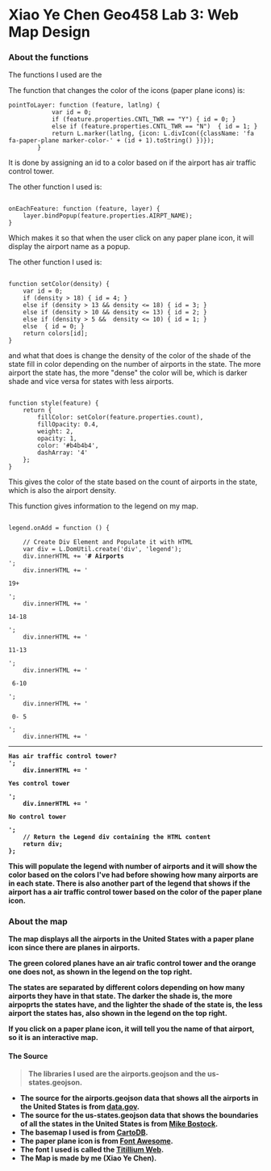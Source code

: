 # Xiao Ye Chen Geo458 Lab 3: Web Map Design
### About the functions
The functions I used are the

The function that changes the color of the icons (paper plane icons) is:
<pre><code>pointToLayer: function (feature, latlng) {
            var id = 0;
            if (feature.properties.CNTL_TWR == "Y") { id = 0; }
            else if (feature.properties.CNTL_TWR == "N")  { id = 1; }
            return L.marker(latlng, {icon: L.divIcon({className: 'fa fa-paper-plane marker-color-' + (id + 1).toString() })});
        }
</code></pre>
It is done by assigning an id to a color based on if the airport has air traffic control tower.

The other function I used is:
<pre><code>
onEachFeature: function (feature, layer) {
    layer.bindPopup(feature.properties.AIRPT_NAME);
}
</pre></code>
Which makes it so that when the user click on any paper plane icon, it will display the airport name as a popup.

The other function I used is:
<pre><code>
function setColor(density) {
    var id = 0;
    if (density > 18) { id = 4; }
    else if (density > 13 && density <= 18) { id = 3; }
    else if (density > 10 && density <= 13) { id = 2; }
    else if (density > 5 &&  density <= 10) { id = 1; }
    else  { id = 0; }
    return colors[id];
}
</pre></code>

and what that does is change the density of the color of the shade of the state fill in color depending on the number of airports in the state. The more airport the state has, the more "dense" the color will be, which is darker shade and vice versa for states with less airports.

<pre><code>
function style(feature) {
    return {
        fillColor: setColor(feature.properties.count),
        fillOpacity: 0.4,
        weight: 2,
        opacity: 1,
        color: '#b4b4b4',
        dashArray: '4'
    };
}
</pre></code>
This gives the color of the state based on the count of airports in the state, which is also the airport density.

This function gives information to the legend on my map.
<pre><code>
legend.onAdd = function () {

    // Create Div Element and Populate it with HTML
    var div = L.DomUtil.create('div', 'legend');
    div.innerHTML += '<b># Airports</b><br />';
    div.innerHTML += '<i style="background: ' + colors[4] + '; opacity: 0.5"></i><p>19+</p>';
    div.innerHTML += '<i style="background: ' + colors[3] + '; opacity: 0.5"></i><p>14-18</p>';
    div.innerHTML += '<i style="background: ' + colors[2] + '; opacity: 0.5"></i><p>11-13</p>';
    div.innerHTML += '<i style="background: ' + colors[1] + '; opacity: 0.5"></i><p> 6-10</p>';
    div.innerHTML += '<i style="background: ' + colors[0] + '; opacity: 0.5"></i><p> 0- 5</p>';
    div.innerHTML += '<hr><b>Has air traffic control tower?<b><br />';
    div.innerHTML += '<i class="fa fa-paper-plane marker-color-1"></i><p>Yes control tower</p>';
    div.innerHTML += '<i class="fa fa-paper-plane marker-color-2"></i><p>No control tower</p>';
    // Return the Legend div containing the HTML content
    return div;
};
</pre></code>

This will populate the legend with number of airports and it will show the color based on the colors I've had before showing how many airports are in each state.
There is also another part of the legend that shows if the airport has a air traffic control tower based on the color of the paper plane icon.

### About the map

  The map displays all the airports in the United States with a paper plane icon since there are planes in airports.

 The green colored planes have an air trafic control tower and the orange one does not, as shown in the legend on the top right.

 The states are separated by different colors depending on how many airports they have in that state. The darker the shade is, the more airpoprts the states have, and the lighter the shade of the state is, the less airport the states has, also shown in the legend on the top right.

 If you click on a paper plane icon, it will tell you the name of that airport, so it is an interactive map.


#### The Source
>The libraries I used are the airports.geojson and the us-states.geojson.
* The source for the airports.geojson data that shows all the airports in the United States is from [data.gov](https://catalog.data.gov/dataset/usgs-small-scale-dataset-airports-of-the-united-states-201207-shapefile).
* The source for the us-states.geojson data that shows the boundaries of all the states in the United States is from [Mike Bostock](https://bost.ocks.org/mike/).
* The basemap I used is from [CartoDB](http://{s}.basemaps.cartocdn.com/light_all/{z}/{x}/{y}.png).
* The paper plane icon is from [Font Awesome](https://fontawesome.com/).
* The font I used is called the [Titillium Web](https://fonts.googleapis.com/css?family=Titillium+Web).
* The Map is made by me (Xiao Ye Chen).
